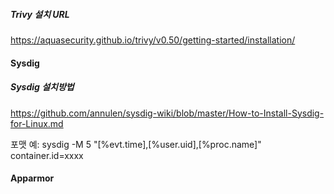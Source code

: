 ##### Trivy 설치 URL
https://aquasecurity.github.io/trivy/v0.50/getting-started/installation/


#### Sysdig
##### Sysdig 설치방법
https://github.com/annulen/sysdig-wiki/blob/master/How-to-Install-Sysdig-for-Linux.md

포맷 예: sysdig -M 5 "[%evt.time],[%user.uid],[%proc.name]" container.id=xxxx


#### Apparmor
